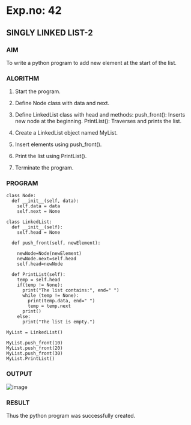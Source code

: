# Exp.no: 42
## SINGLY LINKED LIST-2

### AIM

To write a python program to add new element at the start of the list.

### ALORITHM 

1. Start the program.

2. Define Node class with data and next.

3. Define LinkedList class with head and methods:
   push_front(): Inserts new node at the beginning.
   PrintList(): Traverses and prints the list.

4. Create a LinkedList object named MyList.

5. Insert elements using push_front().

6. Print the list using PrintList().

7. Terminate the program.
   
### PROGRAM

```
class Node:
  def __init__(self, data):
    self.data = data
    self.next = None

class LinkedList:
  def __init__(self):
    self.head = None

  def push_front(self, newElement):
    
    newNode=Node(newElement)
    newNode.next=self.head
    self.head=newNode

  def PrintList(self):
    temp = self.head
    if(temp != None):
      print("The list contains:", end=" ")
      while (temp != None):
        print(temp.data, end=" ")
        temp = temp.next
      print()
    else:
      print("The list is empty.")

MyList = LinkedList()

MyList.push_front(10)
MyList.push_front(20)
MyList.push_front(30)
MyList.PrintList()
```

### OUTPUT

![image](https://github.com/user-attachments/assets/fa4f51bf-a226-4c44-8579-1fae56dca472)

### RESULT
Thus the python program was successfully created.
